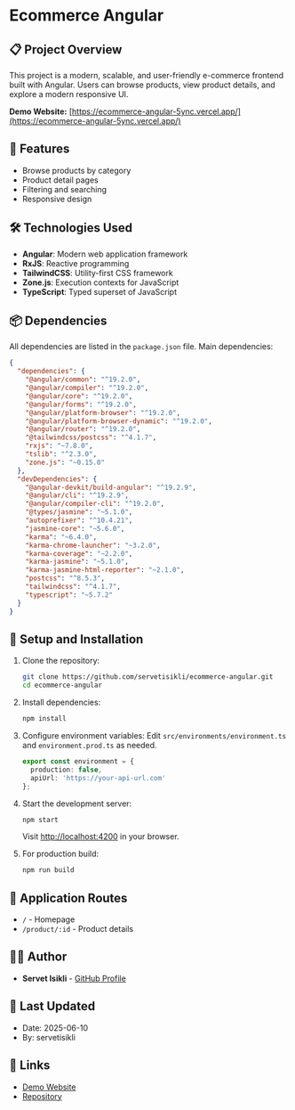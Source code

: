# Ecommerce Angular

## 📋 Project Overview

This project is a modern, scalable, and user-friendly e-commerce frontend built with Angular. Users can browse products, view product details, and explore a modern responsive UI.

**Demo Website:** [https://ecommerce-angular-5ync.vercel.app/](https://ecommerce-angular-5ync.vercel.app/)

## 🚀 Features

- Browse products by category
- Product detail pages
- Filtering and searching
- Responsive design

## 🛠️ Technologies Used

- **Angular**: Modern web application framework
- **RxJS**: Reactive programming
- **TailwindCSS**: Utility-first CSS framework
- **Zone.js**: Execution contexts for JavaScript
- **TypeScript**: Typed superset of JavaScript

## 📦 Dependencies

All dependencies are listed in the `package.json` file. Main dependencies:

```json
{
  "dependencies": {
    "@angular/common": "^19.2.0",
    "@angular/compiler": "^19.2.0",
    "@angular/core": "^19.2.0",
    "@angular/forms": "^19.2.0",
    "@angular/platform-browser": "^19.2.0",
    "@angular/platform-browser-dynamic": "^19.2.0",
    "@angular/router": "^19.2.0",
    "@tailwindcss/postcss": "^4.1.7",
    "rxjs": "~7.8.0",
    "tslib": "^2.3.0",
    "zone.js": "~0.15.0"
  },
  "devDependencies": {
    "@angular-devkit/build-angular": "^19.2.9",
    "@angular/cli": "^19.2.9",
    "@angular/compiler-cli": "^19.2.0",
    "@types/jasmine": "~5.1.0",
    "autoprefixer": "^10.4.21",
    "jasmine-core": "~5.6.0",
    "karma": "~6.4.0",
    "karma-chrome-launcher": "~3.2.0",
    "karma-coverage": "~2.2.0",
    "karma-jasmine": "~5.1.0",
    "karma-jasmine-html-reporter": "~2.1.0",
    "postcss": "^8.5.3",
    "tailwindcss": "^4.1.7",
    "typescript": "~5.7.2"
  }
}
```

## 🔧 Setup and Installation

1. Clone the repository:
   ```bash
   git clone https://github.com/servetisikli/ecommerce-angular.git
   cd ecommerce-angular
   ```

2. Install dependencies:
   ```bash
   npm install
   ```

3. Configure environment variables:
   Edit `src/environments/environment.ts` and `environment.prod.ts` as needed.
   ```ts
   export const environment = {
     production: false,
     apiUrl: 'https://your-api-url.com'
   };
   ```

4. Start the development server:
   ```bash
   npm start
   ```
   Visit [http://localhost:4200](http://localhost:4200) in your browser.

5. For production build:
   ```bash
   npm run build
   ```

## 📱 Application Routes

- `/` - Homepage
- `/product/:id` - Product details

## 👨‍💻 Author

- **Servet Isikli** - [GitHub Profile](https://github.com/servetisikli)

## 📅 Last Updated

- Date: 2025-06-10
- By: servetisikli

## 🔗 Links

- [Demo Website](https://ecommerce-angular-5ync.vercel.app/)
- [Repository](https://github.com/servetisikli/ecommerce-angular)
